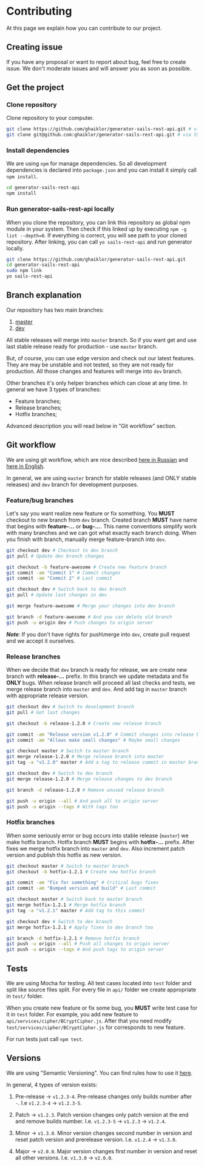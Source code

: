 # Contributing

At this page we explain how you can contribute to our project.

## Creating issue

If you have any proposal or want to report about bug, feel free to create issue.
We don't moderate issues and will answer you as soon as possible.

## Get the project

### Clone repository

Clone repository to your computer.

```bash
git clone https://github.com/ghaiklor/generator-sails-rest-api.git # via HTTPS
git clone git@github.com:ghaiklor/generator-sails-rest-api.git # via SSH
```

### Install dependencies

We are using `npm` for manage dependencies.
So all development dependencies is declared into `package.json` and you can install it simply call `npm install`.

```bash
cd generator-sails-rest-api
npm install
```

### Run generator-sails-rest-api locally

When you clone the repository, you can link this repository as global npm module in your system.
Then check if this linked up by executing `npm -g list --depth=0`.
If everything is correct, you will see path to your cloned repository.
After linking, you can call `yo sails-rest-api` and run generator locally.

```bash
git clone https://github.com/ghaiklor/generator-sails-rest-api.git
cd generator-sails-rest-api
sudo npm link
yo sails-rest-api
```

## Branch explanation

Our repository has two main branches:

1. [master](https://github.com/ghaiklor/generator-sails-rest-api/tree/master "Master Branch")
2. [dev](https://github.com/ghaiklor/generator-sails-rest-api/tree/dev "Development Branch")

All stable releases will merge into `master` branch.
So if you want get and use last stable release ready for production - use `master` branch.

But, of course, you can use edge version and check out our latest features.
They are may be unstable and not tested, so they are not ready for production.
All those changes and features will merge into `dev` branch.

Other branches it's only helper branches which can close at any time.
In general we have 3 types of branches:

+ Feature branches;
+ Release branches;
+ Hotfix branches;

Advanced description you will read below in "Git workflow" section.

## Git workflow

We are using git workflow, which are nice described [here in Russian](http://habrahabr.ru/post/106912/ "Thanks to Андрей Хитрин aka zloddey") and [here in English](http://nvie.com/posts/a-successful-git-branching-model/ "Thanks to Vincent Driessen").

In general, we are using `master` branch for stable releases (and ONLY stable releases) and `dev` branch for development purposes.

### Feature/bug branches

Let's say you want realize new feature or fix something.
You **MUST** checkout to new branch from `dev` branch.
Created branch **MUST** have name that begins with **feature-...** or **bug-...**.
This name conventions simplify work with many branches and we can got what exactly each branch doing.
When you finish with branch, manually merge feature-branch into `dev`.

```bash
git checkout dev # Checkout to dev branch
git pull # Update dev branch changes

git checkout -b feature-awesome # Create new feature branch
git commit -am "Commit 1" # Commit changes
git commit -am "Commit 2" # Last commit

git checkout dev # Switch back to dev branch
git pull # Update last changes in dev

git merge feature-awesome # Merge your changes into dev branch

git branch -d feature-awesome # And you can delete old branch
git push -u origin dev # Push changes to origin server
```

**_Note_**: If you don't have rights for push\merge into `dev`, create pull request and we accept it ourselves.

### Release branches

When we decide that `dev` branch is ready for release, we are create new branch with **release-...** prefix.
In this branch we update metadata and fix **ONLY** bugs.
When release branch will proceed all last checks and tests, we merge release branch into `master` and `dev`.
And add tag in `master` branch with appropriate release version.

```bash
git checkout dev # Switch to development branch
git pull # Get last changes

git checkout -b release-1.2.0 # Create new release branch

git commit -am "Release version v1.2.0" # Commit changes into release branch
git commit -am "Allows make small changes" # Maybe small changes

git checkout master # Switch to master branch
git merge release-1.2.0 # Merge release branch into master
git tag -a "v1.2.0" master # Add a tag to release commit in master branch

git checkout dev # Switch to dev branch
git merge release-1.2.0 # Merge release changes to dev branch

git branch -d release-1.2.0 # Remove unused release branch

git push -u origin --all # And push all to origin server
git push -u origin --tags # With tags too
```

### Hotfix branches

When some seriously error or bug occurs into stable release (`master`) we make hotfix branch.
Hotfix branch **MUST** begins with **hotfix-...** prefix.
After fixes we merge hotfix branch into `master` and `dev`.
Also increment patch version and publish this hotfix as new version.

```bash
git checkout master # Switch to master branch
git checkout -b hotfix-1.2.1 # Create new hotfix branch

git commit -am "Fix for something" # Critical bugs fixes
git commit -am "Bumped version and build" # Last commit

git checkout master # Switch back to master branch
git merge hotfix-1.2.1 # Merge hotfix branch
git tag -a "v1.2.1" master # Add tag to this commit

git checkout dev # Switch to dev branch
git merge hotfix-1.2.1 # Apply fixes to dev branch too

git branch -d hotfix-1.2.1 # Remove hotfix branch
git push -u origin --all # Push all changes to origin server
git push -u origin --tags # And push tags to origin server
```

## Tests

We are using Mocha for testing.
All test cases located into `test` folder and split like source files split.
For every file in `api/` folder we create appropriate in `test/` folder.

When you create new feature or fix some bug, you **MUST** write test case for it in `test` folder.
For example, you add new feature to `api/services/cipher/BCryptCipher.js`.
After that you need modify `test/services/cipher/BCryptCipher.js` for corresponds to new feature.

For run tests just call `npm test`.

## Versions

We are using "Semantic Versioning".
You can find rules how to use it [here](http://semver.org/).

In general, 4 types of version exists:

1. Pre-release -> `v1.2.3-4`. Pre-release changes only builds number after `-`. I.e `v1.2.3-4` -> `v1.2.3-5`.

2. Patch -> `v1.2.3`. Patch version changes only patch version at the end and remove builds number. I.e. `v1.2.3-5` -> `v1.2.3` -> `v1.2.4`.

3. Minor -> `v1.3.0`. Minor version changes second number in version and reset patch version and prerelease version. I.e. `v1.2.4` -> `v1.3.0`.

4. Major -> `v2.0.0`. Major version changes first number in version and reset all other versions. I.e. `v1.3.0` -> `v2.0.0`.
